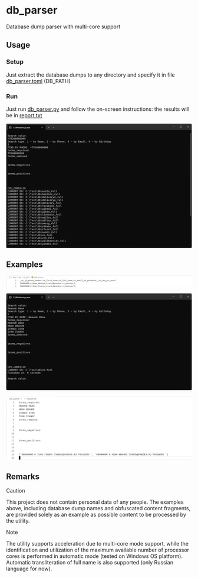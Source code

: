 # db_parser
 Database dump parser with multi-core support

 ## Usage

 ### Setup

 Just extract the database dumps to any directory and specify it in file [db_parser.toml](/db_parser/db_parser.toml) (DB_PATH)
 
 
 ### Run
 Just run [db_parser.py](/db_parser/db_parser.py) and follow the on-screen instructions: the results will be in [report.txt](/db_parser/report.txt)

 ![db_parser](/images/db_parser_1.png)


 ## Examples

 ![db_parser](/images/db_parser_2.png)

 ![db_parser](/images/db_parser_3.png)

 ![db_parser](/images/db_parser_4.png)

## Remarks

> [!CAUTION]
 > This project does not contain personal data of any people. The examples above, including database dump names and obfuscated content fragments, are provided solely as an example as possible content to be processed by the utility.
 
> [!NOTE]
> The utility supports acceleration due to multi-core mode support, while the identification and utilization of the maximum available number of processor cores is performed in automatic mode (tested on Windows OS platform). Automatic transliteration of full name is also supported (only Russian language for now).